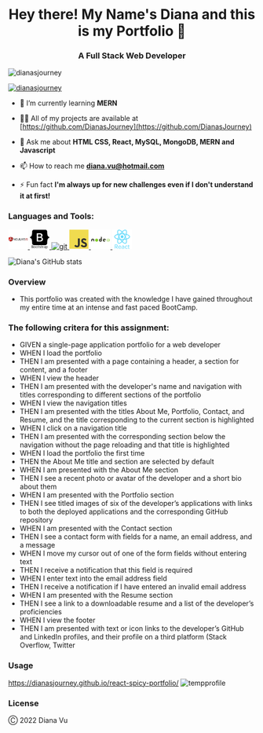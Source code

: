 <h1 align="center">Hey there! My Name's Diana and this is my Portfolio 🌱</h1>
<h3 align="center">A Full Stack Web Developer</h3>

<p align="left"> <img src="https://komarev.com/ghpvc/?username=dianasjourney&label=Profile%20views&color=0e75b6&style=flat" alt="dianasjourney" /> </p>

<p align="left"> <a href="https://github.com/ryo-ma/github-profile-trophy"><img src="https://github-profile-trophy.vercel.app/?username=dianasjourney" alt="dianasjourney" /></a> </p>

- 🌱 I’m currently learning **MERN**

- 👨‍💻 All of my projects are available at [https://github.com/DianasJourney](https://github.com/DianasJourney)

- 💬 Ask me about **HTML CSS, React, MySQL, MongoDB, MERN and Javascript**

- 📫 How to reach me **diana.vu@hotmail.com**

- ⚡ Fun fact **I'm always up for new challenges even if I don't understand it at first!**
<p align="left">
</p>

<h3 align="left">Languages and Tools:</h3>
<p align="left"> <a href="https://angular.io" target="_blank" rel="noreferrer"> <img src="https://raw.githubusercontent.com/devicons/devicon/master/icons/angularjs/angularjs-original-wordmark.svg" alt="angularjs" width="40" height="40"/> </a> <a href="https://getbootstrap.com" target="_blank" rel="noreferrer"> <img src="https://raw.githubusercontent.com/devicons/devicon/master/icons/bootstrap/bootstrap-plain-wordmark.svg" alt="bootstrap" width="40" height="40"/> </a> <a href="https://git-scm.com/" target="_blank" rel="noreferrer"> <img src="https://www.vectorlogo.zone/logos/git-scm/git-scm-icon.svg" alt="git" width="40" height="40"/> </a> <a href="https://developer.mozilla.org/en-US/docs/Web/JavaScript" target="_blank" rel="noreferrer"> <img src="https://raw.githubusercontent.com/devicons/devicon/master/icons/javascript/javascript-original.svg" alt="javascript" width="40" height="40"/> </a> <a href="https://nodejs.org" target="_blank" rel="noreferrer"> <img src="https://raw.githubusercontent.com/devicons/devicon/master/icons/nodejs/nodejs-original-wordmark.svg" alt="nodejs" width="40" height="40"/> </a> <a href="https://reactjs.org/" target="_blank" rel="noreferrer"> <img src="https://raw.githubusercontent.com/devicons/devicon/master/icons/react/react-original-wordmark.svg" alt="react" width="40" height="40"/> </a> </p>

![Diana's GitHub stats](https://github-readme-stats.vercel.app/api?username=DianasJourney&theme=dark&show_icons=true)

### Overview

- This portfolio was created with the knowledge I have gained throughout my entire time at an intense and fast paced BootCamp.


### The following critera for this assignment: 
- GIVEN a single-page application portfolio for a web developer
- WHEN I load the portfolio
- THEN I am presented with a page containing a header, a section for content, and a footer
- WHEN I view the header
- THEN I am presented with the developer's name and navigation with titles corresponding to different sections of the portfolio
- WHEN I view the navigation titles
- THEN I am presented with the titles About Me, Portfolio, Contact, and Resume, and the title corresponding to the current section is highlighted
- WHEN I click on a navigation title
- THEN I am presented with the corresponding section below the navigation without the page reloading and that title is highlighted
- WHEN I load the portfolio the first time
- THEN the About Me title and section are selected by default
- WHEN I am presented with the About Me section
- THEN I see a recent photo or avatar of the developer and a short bio about them
- WHEN I am presented with the Portfolio section
- THEN I see titled images of six of the developer’s applications with links to both the deployed applications and the corresponding GitHub repository
- WHEN I am presented with the Contact section
- THEN I see a contact form with fields for a name, an email address, and a message
- WHEN I move my cursor out of one of the form fields without entering text
- THEN I receive a notification that this field is required
- WHEN I enter text into the email address field
- THEN I receive a notification if I have entered an invalid email address
- WHEN I am presented with the Resume section
- THEN I see a link to a downloadable resume and a list of the developer’s proficiencies
- WHEN I view the footer
- THEN I am presented with text or icon links to the developer’s GitHub and LinkedIn profiles, and their profile on a third platform (Stack Overflow, Twitter

### Usage
https://dianasjourney.github.io/react-spicy-portfolio/
![tempprofile](https://user-images.githubusercontent.com/109758045/203437014-c955fbba-e4ef-4661-a864-328526d9580f.jpg)


### License 
Ⓒ 2022 Diana Vu

